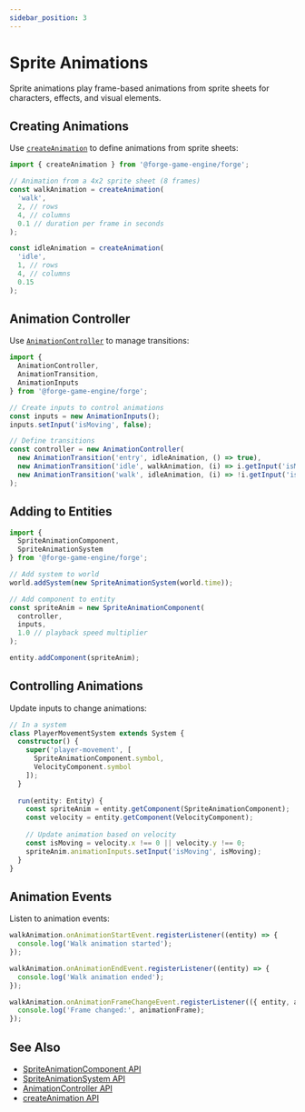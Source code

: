 ```yaml
---
sidebar_position: 3
---
```


# Sprite Animations

Sprite animations play frame-based animations from sprite sheets for characters, effects, and visual elements.

## Creating Animations

Use [`createAnimation`](../../api/functions/createAnimation.md) to define animations from sprite sheets:

```ts
import { createAnimation } from '@forge-game-engine/forge';

// Animation from a 4x2 sprite sheet (8 frames)
const walkAnimation = createAnimation(
  'walk',
  2, // rows
  4, // columns
  0.1 // duration per frame in seconds
);

const idleAnimation = createAnimation(
  'idle',
  1, // rows
  4, // columns
  0.15
);
```

## Animation Controller

Use [`AnimationController`](../../api/classes/AnimationController.md) to manage transitions:

```ts
import {
  AnimationController,
  AnimationTransition,
  AnimationInputs
} from '@forge-game-engine/forge';

// Create inputs to control animations
const inputs = new AnimationInputs();
inputs.setInput('isMoving', false);

// Define transitions
const controller = new AnimationController(
  new AnimationTransition('entry', idleAnimation, () => true),
  new AnimationTransition('idle', walkAnimation, (i) => i.getInput('isMoving')),
  new AnimationTransition('walk', idleAnimation, (i) => !i.getInput('isMoving'))
);
```

## Adding to Entities

```ts
import {
  SpriteAnimationComponent,
  SpriteAnimationSystem
} from '@forge-game-engine/forge';

// Add system to world
world.addSystem(new SpriteAnimationSystem(world.time));

// Add component to entity
const spriteAnim = new SpriteAnimationComponent(
  controller,
  inputs,
  1.0 // playback speed multiplier
);

entity.addComponent(spriteAnim);
```

## Controlling Animations

Update inputs to change animations:

```ts
// In a system
class PlayerMovementSystem extends System {
  constructor() {
    super('player-movement', [
      SpriteAnimationComponent.symbol,
      VelocityComponent.symbol
    ]);
  }
  
  run(entity: Entity) {
    const spriteAnim = entity.getComponent(SpriteAnimationComponent);
    const velocity = entity.getComponent(VelocityComponent);
    
    // Update animation based on velocity
    const isMoving = velocity.x !== 0 || velocity.y !== 0;
    spriteAnim.animationInputs.setInput('isMoving', isMoving);
  }
}
```

## Animation Events

Listen to animation events:

```ts
walkAnimation.onAnimationStartEvent.registerListener((entity) => {
  console.log('Walk animation started');
});

walkAnimation.onAnimationEndEvent.registerListener((entity) => {
  console.log('Walk animation ended');
});

walkAnimation.onAnimationFrameChangeEvent.registerListener(({ entity, animationFrame }) => {
  console.log('Frame changed:', animationFrame);
});
```

## See Also

- [SpriteAnimationComponent API](../../api/classes/SpriteAnimationComponent.md)
- [SpriteAnimationSystem API](../../api/classes/SpriteAnimationSystem.md)
- [AnimationController API](../../api/classes/AnimationController.md)
- [createAnimation API](../../api/functions/createAnimation.md)
